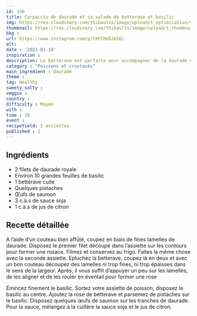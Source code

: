 ```yaml
---
id: 156
title: Carpaccio de daurade et sa salade de betterave et basilic
img: https://res.cloudinary.com/thibaults/image/upload/t_optimisation/v1611077466/Recipes/20210119_carpaccio_daurade.jpg
thumbnail: https://res.cloudinary.com/thibaults/image/upload/t_thumbnail_josie/v1611077466/Recipes/20210119_carpaccio_daurade.jpg
bkg : 
url: https://www.instagram.com/p/CKPCReDJH1O/
alt: 
date : '2021-01-19'
inspiration : 
description: La betterave est parfaite pour accompagner de la daurade crue finement tranchée.
category : "Poissons et crustacés"
main_ingredient : Daurade
theme : 
tag: Healthy
sweety_salty : 
veggie : 
country :
difficulty : Moyen
with : 
time : 20
event :
recipeYield: 2 assiettes
published : 1
---
```


## Ingrédients
 - 2 filets de daurade royale
 - Environ 10 grandes feuilles de basilic
 - 1 betterave cuite
 - Quelques pistaches
 - Œufs de saumon
 - 3 c.à.s de sauce soja
 - 1 c.à.s de jus de citron

## Recette détaillée
A l’aide d’un couteau bien affûté, coupez en biais de fines lamelles de daurade. Disposez le premier filet découpé dans l’assiette sur les contours pour former une rosace. Filmez et conservez au frigo. Faites la même chose avec la seconde assiette. Epluchez la betterave, coupez là en deux et avec un bon couteau découpez des lamelles ni trop fines, ni trop épaisses dans le sens de la largeur. Après, il vous suffit d’appuyer un peu sur les lamelles, de les aligner et de les rouler en éventail pour former une rose

Émincez finement le basilic. Sortez votre assiette de poisson, disposez le basilic au centre. Ajoutez la rose de betterave et parsemez de pistaches sur le basilic. Disposez quelques œufs de saumon sur les tranches de daurade. Pour la sauce, mélangez à la cuillère la sauce soja et le jus de citron.